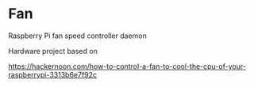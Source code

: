 # Fan
Raspberry Pi fan speed controller daemon

Hardware project based on

https://hackernoon.com/how-to-control-a-fan-to-cool-the-cpu-of-your-raspberrypi-3313b6e7f92c

